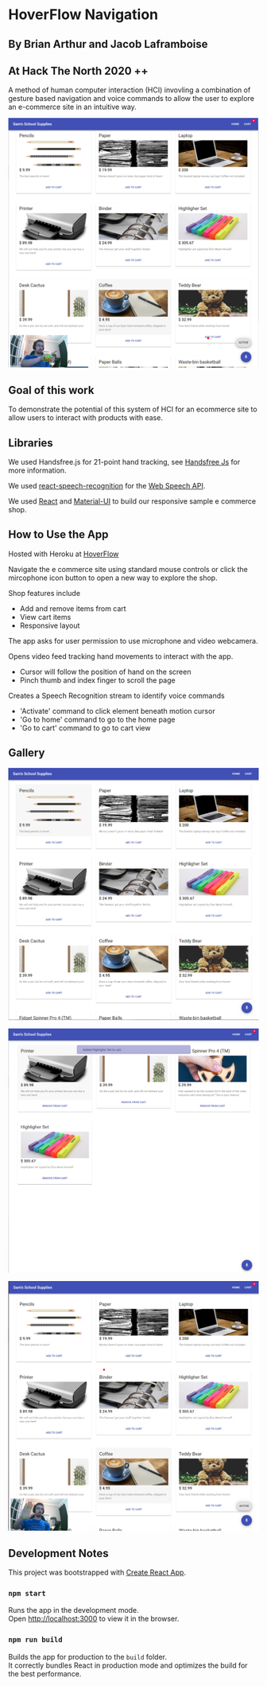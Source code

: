 # HoverFlow Navigation
## By Brian Arthur and Jacob Laframboise
## At Hack The North 2020 ++
A method of human computer interaction (HCI) invovling a combination of gesture based navigation and
voice commands to allow the user to explore an e-commerce site in an intuitive way. 

![HoverFlow Navigation in action!](./img/img4.png)


## Goal of this work
To demonstrate the potential of this system of HCI for an ecommerce site to allow users to interact with products with ease. 

## Libraries
We used Handsfree.js for 21-point hand tracking, see [Handsfree Js](https://handsfree.js.org/) for more information. 

We used [react-speech-recognition](https://www.npmjs.com/package/react-speech-recognition) for the [Web Speech API](https://developer.mozilla.org/en-US/docs/Web/API/SpeechRecognition).

We used [React](https://reactjs.org/) and [Material-UI](https://material-ui.com/) to build our responsive sample e commerce shop.


## How to Use the App
Hosted with Heroku at [HoverFlow](https://hoverflow.herokuapp.com/)

Navigate the e commerce site using standard mouse controls or click the mircophone icon button to open a new way to explore the shop.

Shop features include
- Add and remove items from cart
- View cart items
- Responsive layout

The app asks for user permission to use microphone and video webcamera.

Opens video feed tracking hand movements to interact with the app.
- Cursor will follow the position of hand on the screen
- Pinch thumb and index finger to scroll the page

Creates a Speech Recognition stream to identify voice commands
- 'Activate' command to click element beneath motion cursor
- 'Go to home' command to go to the home page
- 'Go to cart' command to go to cart view


## Gallery

![Products Page](./img/img1.png)

![A Shopping Cart](./img/img2.png)

![Handsfree Js Detection](./img/img3.png)


## Development Notes

This project was bootstrapped with [Create React App](https://github.com/facebook/create-react-app).


### `npm start`

Runs the app in the development mode.\
Open [http://localhost:3000](http://localhost:3000) to view it in the browser.


### `npm run build`

Builds the app for production to the `build` folder.\
It correctly bundles React in production mode and optimizes the build for the best performance.
